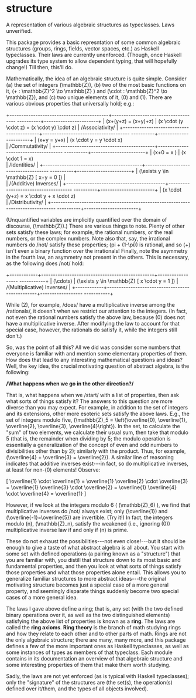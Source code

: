 # structure

A representation of various algebraic structures as typeclasses. Laws unverified.

This package provides a basic represntation of some common algebraic structures
(groups, rings, fields, vector spaces, etc.) as Haskell typeclasses. Their laws
are currently unenforced. (Though, once Haskell upgrades its type system to
allow dependent typing, that will hopefully change!) Till then, this'll do.

Mathematically, the idea of an algebraic structure is quite simple. Consider (a)
the set of integers \(\mathbb{Z}\), (b) two of the most basic functions on it,
\(+ : \mathbb{Z}^2 \to \mathbb{Z} \) and \(\cdot : \mathbb{Z}^2 \to
\mathbb{Z}\), and (c) two unique elements of it, \(0\) and \(1\). There are
various obvious properties that universally hold; e.g.:

+------------------------------------------+-------------------------------------
----------+-----------------------+
| \(x+(y+z) = (x+y)+z\)                    | \(x \cdot (y \cdot z) = (x \cdot y)
\cdot z\) | /Associativity/       |
+------------------------------------------+-------------------------------------
----------+-----------------------+
| \(x+y = y+x\)                            | \(x \cdot y =     y \cdot x\)      
          | /Commutativity/       |
+------------------------------------------+-------------------------------------
----------+-----------------------+
| \(x+0 = x \)                             | \(x \cdot 1 = x\)                  
          | /Identities/          |
+------------------------------------------+-------------------------------------
----------+-----------------------+
| \(\exists y \in \mathbb{Z} [ x+y = 0 ]\) |                                    
          | /(Additive) Inverses/ |
+------------------------------------------+-------------------------------------
----------+-----------------------+
| \(x \cdot (y+z) = x \cdot y + x \cdot z\)                                     
          | /Distributivity/      |
+--------------------------------------------------------------------------------
----------+-----------------------+

(Unquantified variables are implicitly quantified over the domain of discourse,
\(\mathbb{Z}\).) There are various things to note. Plenty of other sets satisfy
these laws; for example, the rational numbers, or the real numbers, or the
complex numbers. Note also that, say, the irrational numbers do /not/ satisfy
these properties; \(pi + (1-\pi)\) is rational, and so \(+\) isn't even a binary
function over the irrationals! Finally, note the asymmetry in the fourth law, an
asymmetry not present in the others. This is necessary, as the following does
/not/ hold:

+------------+------------------------------------------------+------------------
-----------+
| \(\cdots\) | \(\exists y \in \mathbb{Z} [ x \cdot y = 1 ]\) |
/(Multiplicative) Inverses/ |
+------------+------------------------------------------------+------------------
-----------+

While \(2\), for example, /does/ have a multiplicative inverse among the
/rationals/, it doesn't when we restrict our attention to the integers. (In
fact, not even the rational numbers satisfy the above law, because \(0\) does
not have a multiplicative inverse. After modifying the law to account for that
special case, however, the rationals do satisfy it, while the integers still
don't.)

So, was the point of all this? All we did was consider some numbers that
everyone is familiar with and mention some elementary properties of them. How
does that lead to any interesting mathematical questions and ideas? Well, the
key idea, the crucial motivating question of abstract algebra, is the following:

__/What happens when we go in the other direction?/__

That is, what happens when we /start/ with a list of properties, then ask what
sorts of things satisfy it? The answers to this question are more diverse than
you may expect. For example, in addition to the set of integers and its
extensions, other more esoteric sets satisfy the above laws. E.g., the set of
integers modulo five, \(\mathbb{Z}_5 = \left\{\overline{0}, \overline{1},
\overline{2}, \overline{3}, \overline{4}\right\}\). In the set, to calculate the
"sum" of two elements, we calculate their usual sum, then take that modulo 5
(that is, the remainder when dividing by 5; the modulo operation is essentially
a generalization of the concept of even and odd numbers to divisibilities other
than by 2); similarly with the product. Thus, for example, \(\overline{4} +
\overline{3} = \overline{2}\). A similar line of reasoning indicates that
additive inverses exist---in fact, so do multiplicative inverses, at least for
non-\(0\) elements! Observe:

\[
\overline{1} \cdot \overline{1} = \overline{1}
\overline{2} \cdot \overline{3} = \overline{1}
\overline{3} \cdot \overline{2} = \overline{1}
\overline{4} \cdot \overline{4} = \overline{1}
\]

However, if we look at the integers modulo 6 ( \(\mathbb{Z}_6\) ), we find that
multiplicative inverses do /not/ always exist; only \(\overline{1}\) and
\(\overline{-1}=\overline{5}\) are invertible. (Try it!) In fact, the integers
modulo \(n\), \(\mathbb{Z}_n\), satisfy the weakened (i.e., ignoring \(0\))
multiplicative inverse law if and only if \(n\) is prime.

These do not exhaust the possibilities---not even close!---but it should be
enough to give a taste of what abstract algebra is all about. You start with
some set with defined operations (a pairing known as a "structure") that you are
familiar with, you distill that structure down to its most basic and fundamental
properties, and then you look at what sorts of things satisfy those properties
and what those properties alone entail. This allows you to generalize familiar
structures to more abstract ideas---the original motivating structure becomes
just a special case of a more general property, and seemingly disparate things
suddenly become two special cases of a more general idea.

The laws I gave above define a ring; that is, any set (with the two defined
binary operations over it, as well as the two distinguished elements) satisfying
the above list of properties is known as a __ring__. The laws are called the
__ring axioms__. __Ring theory__ is the branch of math studying rings and how
they relate to each other and to other parts of math. Rings are not the only
algebraic structure; there are many, many more, and this package defines a few
of the more important ones as Haskell typeclasses, as well as some instances of
types as members of that typeclass. Each module contains in its documentation an
overview of that algebraic structure and some interesting properties of them
that make them worth studying.

Sadly, the laws are not yet enforced (as is typical with Haskell typeclasses);
only the "signature" of the structures are (the set(s), the operation(s) defined
over it/them, and the types of all objects involved).
